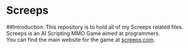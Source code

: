 # Screeps

##Introduction:
This repository is to hold all of my Screeps related files.  Screeps is an AI Scripting MMO Game aimed at programmers.  
You can find the main website for the game at [screeps.com](https://screeps.com/).
